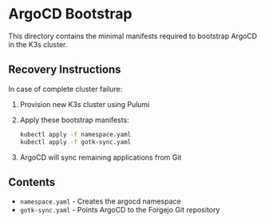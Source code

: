 # ArgoCD Bootstrap

This directory contains the minimal manifests required to bootstrap ArgoCD in the K3s cluster.

## Recovery Instructions

In case of complete cluster failure:

1. Provision new K3s cluster using Pulumi
2. Apply these bootstrap manifests:

   ```bash
   kubectl apply -f namespace.yaml
   kubectl apply -f gotk-sync.yaml
   ```

3. ArgoCD will sync remaining applications from Git

## Contents

- `namespace.yaml` - Creates the argocd namespace
- `gotk-sync.yaml` - Points ArgoCD to the Forgejo Git repository
